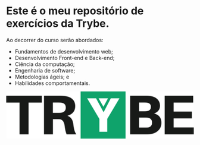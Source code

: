 # Este é o meu repositório de exercícios da Trybe. 

Ao decorrer do curso serão abordados:

* Fundamentos de desenvolvimento web; 
* Desenvolvimento Front-end e Back-end;
* Ciência da computação; 
* Engenharia de software;
* Metodologias ágeis; e 
* Habilidades comportamentais.

![](trybe_logo.png)
